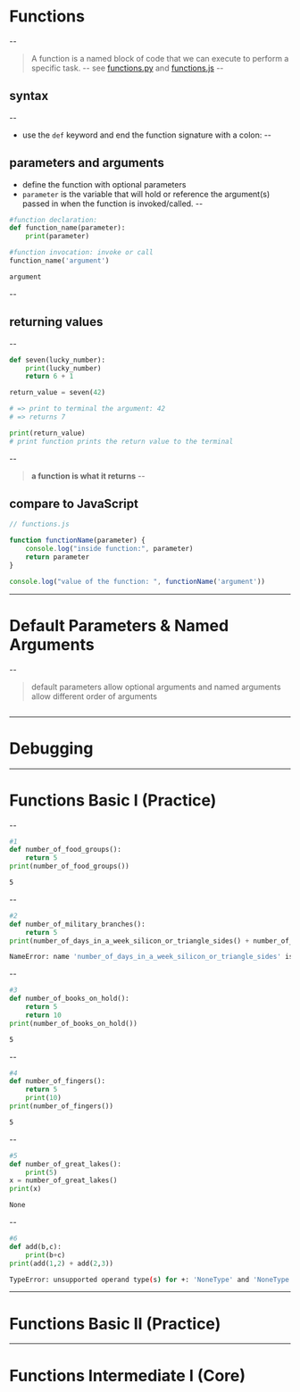 # Functions
--
>A function is a named block of code that we can execute to perform a specific task.
--
see [functions.py](./files/functions.py)
and [functions.js](./files/functions.js)
--
## syntax
--
- use the `def` keyword and end the function signature with a colon:
--
## parameters and arguments
- define the function with optional parameters
- `parameter` is the variable that will hold or reference the argument(s) passed in when the function is invoked/called.
--
```py
#function declaration:
def function_name(parameter):
    print(parameter)
```
<!-- .element: class="fragment" -->
```py
#function invocation: invoke or call
function_name('argument')
```
<!-- .element: class="fragment" -->
```bash
argument
```
<!-- .element: class="fragment" -->
--
## returning values
--
```py
def seven(lucky_number):
    print(lucky_number)
    return 6 + 1
```
<!-- .element: class="fragment" -->
```py
return_value = seven(42)
```
<!-- .element: class="fragment" -->
```bash
# => print to terminal the argument: 42
# => returns 7
```
<!-- .element: class="fragment" -->
```py
print(return_value)
# print function prints the return value to the terminal
```
<!-- .element: class="fragment" -->
--
>**a function is what it returns**
--
## compare to JavaScript

```javascript
// functions.js

function functionName(parameter) {
    console.log("inside function:", parameter)
    return parameter
}

console.log("value of the function: ", functionName('argument'))
```
---
# Default Parameters & Named Arguments
--

>default parameters allow optional arguments and named arguments allow different order of arguments

```py

```


---
# Debugging
---
# Functions Basic I (Practice)
--
```py
#1
def number_of_food_groups():
    return 5
print(number_of_food_groups())
```

```bash
5
```
<!-- .element: class="fragment" -->
--
```py
#2
def number_of_military_branches():
    return 5
print(number_of_days_in_a_week_silicon_or_triangle_sides() + number_of_military_branches())
```
```bash
NameError: name 'number_of_days_in_a_week_silicon_or_triangle_sides' is not defined
```
<!-- .element: class="fragment" -->
--
```py
#3
def number_of_books_on_hold():
    return 5
    return 10
print(number_of_books_on_hold())
```
```bash
5
```
<!-- .element: class="fragment" -->
--
```py
#4
def number_of_fingers():
    return 5
    print(10)
print(number_of_fingers())

```
```bash
5
```
<!-- .element: class="fragment" -->
--
```py
#5
def number_of_great_lakes():
    print(5)
x = number_of_great_lakes()
print(x)
```
```bash
None
```
<!-- .element: class="fragment" -->

--
```py
#6
def add(b,c):
    print(b+c)
print(add(1,2) + add(2,3))
```
```bash
TypeError: unsupported operand type(s) for +: 'NoneType' and 'NoneType'
```
<!-- .element: class="fragment" -->


---
# Functions Basic II (Practice)
---
# Functions Intermediate I (Core)